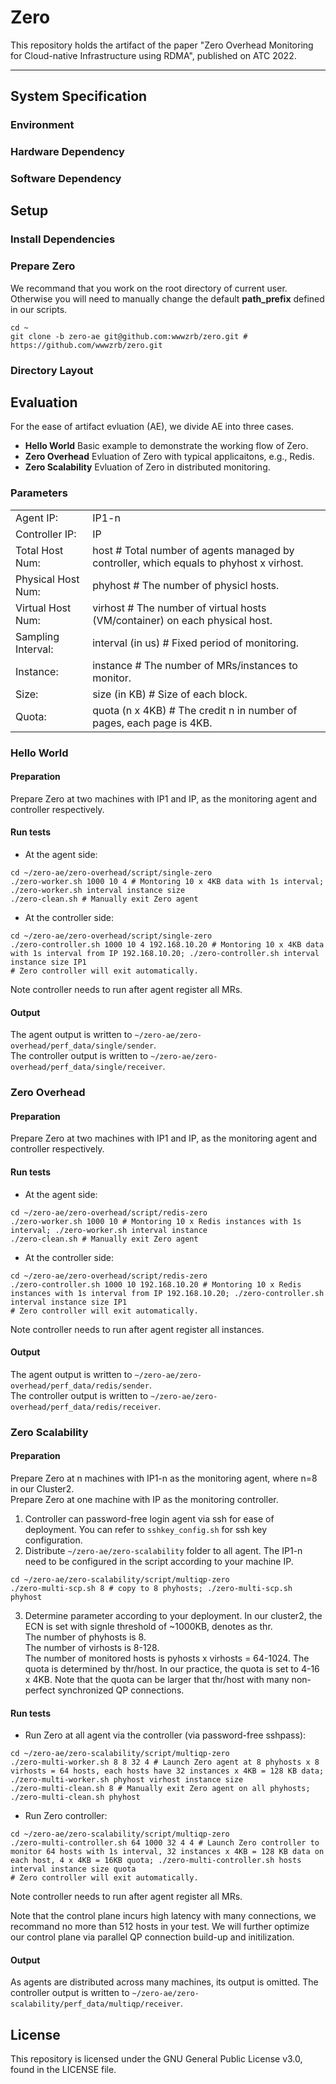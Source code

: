 # Zero
This repository holds the artifact of the paper "Zero Overhead Monitoring for Cloud-native Infrastructure using RDMA", published on ATC 2022.   

------

## System Specification
### Environment

### Hardware Dependency

### Software Dependency

## Setup

### Install Dependencies

### Prepare Zero
We recommand that you work on the root directory of current user. Otherwise you will need to manually change the default **path_prefix** defined in our scripts.

```
cd ~
git clone -b zero-ae git@github.com:wwwzrb/zero.git # https://github.com/wwwzrb/zero.git
```

### Directory Layout


## Evaluation
For the ease of artifact evluation (AE), we divide AE into three cases.
* **Hello World** Basic example to demonstrate the working flow of Zero. 
* **Zero Overhead** Evluation of Zero with typical applicaitons, e.g., Redis.
* **Zero Scalability** Evluation of Zero in distributed monitoring.

### Parameters
|        |       | 
|  ----  | ----  |
|Agent IP:          |IP1-n|
|Controller IP:     |IP|
|Total Host Num:    |host                # Total number of agents managed by controller, which equals to phyhost x virhost.|
|Physical Host Num: |phyhost             # The number of physicl hosts.|
|Virtual Host Num:  |virhost             # The number of virtual hosts (VM/container) on each physical host.|
|Sampling Interval: |interval (in us)    # Fixed period of monitoring.|
|Instance:          |instance            # The number of MRs/instances to monitor.|
|Size:              |size (in KB)        # Size of each block.|
|Quota:             |quota (n x 4KB)     # The credit n in number of pages, each page is 4KB.|


### Hello World
#### Preparation
Prepare Zero at two machines with IP1 and IP, as the monitoring agent and controller respectively.
#### Run tests
* At the agent side:
```
cd ~/zero-ae/zero-overhead/script/single-zero 
./zero-worker.sh 1000 10 4 # Montoring 10 x 4KB data with 1s interval; ./zero-worker.sh interval instance size 
./zero-clean.sh # Manually exit Zero agent
```

* At the controller side:
```
cd ~/zero-ae/zero-overhead/script/single-zero
./zero-controller.sh 1000 10 4 192.168.10.20 # Montoring 10 x 4KB data with 1s interval from IP 192.168.10.20; ./zero-controller.sh interval instance size IP1  
# Zero controller will exit automatically.
```

Note controller needs to run after agent register all MRs.  

#### Output
The agent output is written to `~/zero-ae/zero-overhead/perf_data/single/sender`.    
The controller output is written to `~/zero-ae/zero-overhead/perf_data/single/receiver`. 

### Zero Overhead
#### Preparation
Prepare Zero at two machines with IP1 and IP, as the monitoring agent and controller respectively.
#### Run tests
* At the agent side:
```
cd ~/zero-ae/zero-overhead/script/redis-zero 
./zero-worker.sh 1000 10 # Montoring 10 x Redis instances with 1s interval; ./zero-worker.sh interval instance
./zero-clean.sh # Manually exit Zero agent
```

* At the controller side:
```
cd ~/zero-ae/zero-overhead/script/redis-zero
./zero-controller.sh 1000 10 192.168.10.20 # Montoring 10 x Redis instances with 1s interval from IP 192.168.10.20; ./zero-controller.sh interval instance size IP1  
# Zero controller will exit automatically.
```
Note controller needs to run after agent register all instances.    

#### Output
The agent output is written to `~/zero-ae/zero-overhead/perf_data/redis/sender`.    
The controller output is written to `~/zero-ae/zero-overhead/perf_data/redis/receiver`. 

### Zero Scalability
#### Preparation
Prepare Zero at n machines with IP1-n as the monitoring agent, where n=8 in our Cluster2.   
Prepare Zero at one machine with IP as the monitoring controller.

1. Controller can password-free login agent via ssh for ease of deployment. You can refer to `sshkey_config.sh` for ssh key configuration.
2. Distribute `~/zero-ae/zero-scalability` folder to all agent. The IP1-n need to be configured in the script according to your machine IP.
```
cd ~/zero-ae/zero-scalability/script/multiqp-zero
./zero-multi-scp.sh 8 # copy to 8 phyhosts; ./zero-multi-scp.sh phyhost
```
3. Determine parameter according to your deployment.
In our cluster2, the ECN is set with signle threshold of ~1000KB, denotes as thr.  
The number of phyhosts is 8.  
The number of virhosts is 8-128.  
The number of monitored hosts is pyhosts x virhosts = 64-1024.
The quota is determined by thr/host. 
In our practice, the quota is set to 4-16 x 4KB. Note that the quota can be larger that thr/host with many non-perfect synchronized QP connections.

#### Run tests
* Run Zero at all agent via the controller (via password-free sshpass):
```
cd ~/zero-ae/zero-scalability/script/multiqp-zero
./zero-multi-worker.sh 8 8 32 4 # Launch Zero agent at 8 phyhosts x 8 virhosts = 64 hosts, each hosts have 32 instances x 4KB = 128 KB data; ./zero-multi-worker.sh phyhost virhost instance size
./zero-multi-clean.sh 8 # Manually exit Zero agent on all phyhosts; ./zero-multi-clean.sh phyhost
```

* Run Zero controller:
```
cd ~/zero-ae/zero-scalability/script/multiqp-zero
./zero-multi-controller.sh 64 1000 32 4 4 # Launch Zero controller to monitor 64 hosts with 1s interval, 32 instances x 4KB = 128 KB data on each host, 4 x 4KB = 16KB quota; ./zero-multi-controller.sh hosts interval instance size quota
# Zero controller will exit automatically.
```

Note controller needs to run after agent register all MRs. 

Note that the control plane incurs high latency with many connections, we recommand no more than 512 hosts in your test. We will further optimize our control plane via parallel QP connection build-up and initilization.

#### Output
As agents are distributed across many machines, its output is omitted.
The controller output is written to `~/zero-ae/zero-scalability/perf_data/multiqp/receiver`.


## License
This repository is licensed under the GNU General Public License v3.0, found in the LICENSE file. 